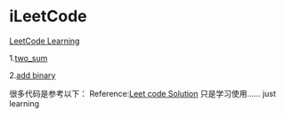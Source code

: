 # iLeetCode
[LeetCode Learning](https://leetcode.com/problemset/all/)

1.[two_sum](https://leetcode.com/problems/two-sum/description/)

2.[add binary](https://leetcode.com/problems/add-binary/description/)






很多代码是参考以下：
Reference:[Leet code Solution](https://github.com/soulmachine/leetcode)
只是学习使用…… just learning
